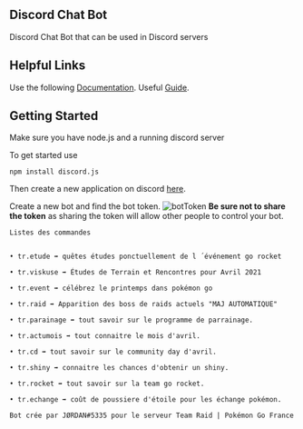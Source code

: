 ## Discord Chat Bot
Discord Chat Bot that can be used in Discord servers

## Helpful Links
Use the following [Documentation](https://discord.js.org/#/docs/main/stable/general/welcome).
Useful [Guide](https://discordjs.guide/#/).

## Getting Started
Make sure you have node.js and a running discord server 

To get started use
```
npm install discord.js
```

Then create a new application on discord [here](https://discordapp.com/developers/applications/).

Create a new bot and find the bot token.
![botToken](https://i.imgur.com/xQ4AbJa.jpg)
**Be sure not to share the token** as sharing the token will allow other people to control your bot.

```
Listes des commandes
```
```
                                                                                                                                      
• tr.etude ➡ quêtes études ponctuellement de l ´événement go rocket

• tr.viskuse ➡ Études de Terrain et Rencontres pour Avril 2021

• tr.event ➡ célébrez le printemps dans pokémon go

• tr.raid ➡ Apparition des boss de raids actuels "MAJ AUTOMATIQUE"

• tr.parainage ➡ tout savoir sur le programme de parrainage.    

• tr.actumois ➡ tout connaitre le mois d'avril.

• tr.cd ➡ tout savoir sur le community day d'avril.

• tr.shiny ➡ connaitre les chances d'obtenir un shiny.

• tr.rocket ➡ tout savoir sur la team go rocket.

• tr.echange ➡ coût de poussiere d'étoile pour les échange pokémon. 

Bot crée par JØRDAN#5335 pour le serveur Team Raid | Pokémon Go France   

```
